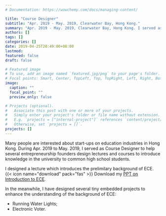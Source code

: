 ```yaml
---
# Documentation: https://wowchemy.com/docs/managing-content/

title: "Course Designer"
subtitle: "Apr. 2019 ‐ May. 2019, Clearwater Bay, Hong Kong."
summary: "Apr. 2019 ‐ May. 2019, Clearwater Bay, Hong Kong. I served as Course Designer to help several entrepreneurship founders design lectures and courses to introduce knowledge in the university to common high school students."
authors: []
tags: []
categories: []
date: 2019-04-25T20:49:00+08:00
lastmod:
featured: false
draft: false

# Featured image
# To use, add an image named `featured.jpg/png` to your page's folder.
# Focal points: Smart, Center, TopLeft, Top, TopRight, Left, Right, BottomLeft, Bottom, BottomRight.
image:
  caption: ""
  focal_point: ""
  preview_only: false

# Projects (optional).
#   Associate this post with one or more of your projects.
#   Simply enter your project's folder or file name without extension.
#   E.g. `projects = ["internal-project"]` references `content/project/deep-learning/index.md`.
#   Otherwise, set `projects = []`.
projects: []
---
```


Many people are interested about start-ups on education industries in Hong Kong. During Apr. 2019 to May. 2019, I served as Course Designer to help several entrepreneurship founders design lectures and courses to introduce knowledge in the university to common high school students.

I designed a lecture which introduces the prelimilary background of ECE. {{< icon name="download" pack="fas" >}} Download my <a target="_blank" href="https://docs.google.com/presentation/d/1WF-Nrc0zMbXW6NHoZSGQavefwHPqnoOU/edit?usp=sharing&ouid=115182618927559529877&rtpof=true&sd=true">PPT on Introduction to ECE</a>.

In the meanwhile, I have designed several tiny embedded projects to enhance the understanding of the background of ECE:

- Running Water Lights;
- Electronic Voter.
